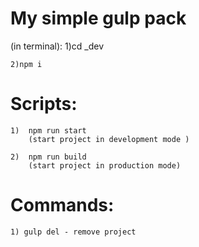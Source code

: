 # My simple gulp pack
(in terminal):
    1)cd _dev 

    2)npm i

# Scripts:
    1)  npm run start 
        (start project in development mode )

    2)  npm run build 
        (start project in production mode)

# Commands:
    1) gulp del - remove project